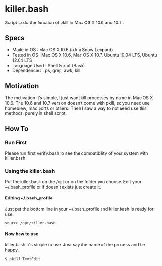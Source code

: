 killer.bash
===========

Script to do the function of pkill in Mac OS X 10.6 and 10.7 .

## Specs
* Made in OS : Mac OS X 10.6 (a.k.a Snow Leopard)
* Tested in OS : Mac OS X 10.6, Mac OS X 10.7, Ubuntu 10.04 LTS, Ubuntu 12.04 LTS
* Language Used : Shell Script (Bash)
* Dependencies : ps, grep, awk, kill


## Motivation
The motivation it's simple, I just want kill processes by name in Mac OS X 10.6.
The 10.6 and 10.7 version doesn't come with pkill, so you need use homebrew, mac ports or others.
Then I saw a way to not need use this methods, purely in shell script.


## How To
### Run First
Please run first verify.bash to see the compatibility of your system with killer.bash.

### Using the killer.bash
Put the killer.bash on the /opt or on the folder you choose.
Edit your ~/.bash_profile or if doesn't exists just create it.

#### Editing ~/.bash_profile
Just put the bottom line in your ~/.bash_profile and killer.bash is ready for use.
```
source /opt/killer.bash
```

#### Now how to use
killer.bash it's simple to use. Just say the name of the process and be happy.
```
$ pkill TextEdit
```
